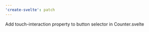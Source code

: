 ```yaml
---
'create-svelte': patch
---
```


Add touch-interaction property to button selector in Counter.svelte
